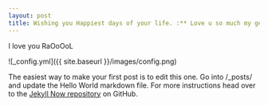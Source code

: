 ```yaml
---
layout: post
title: Wishing you Happiest days of your life. :** Love u so much my gem.
---
```

I love you RaOoOoL

![_config.yml]({{ site.baseurl }}/images/config.png)

The easiest way to make your first post is to edit this one. Go into /_posts/ and update the Hello World markdown file. For more instructions head over to the [Jekyll Now repository](https://github.com/barryclark/jekyll-now) on GitHub.

